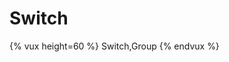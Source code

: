 # Switch

{% vux height=60 %}
<components>
Switch,Group
</components>
<template>
<group>
  <switch title="Switch" :value=true></switch>
</group>
</template>
{% endvux %}
